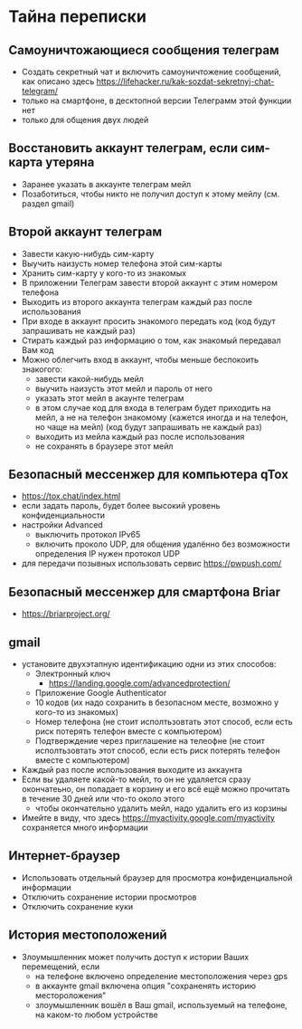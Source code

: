 # Тайна переписки

## Самоуничтожающиеся сообщения телеграм
* Создать секретный чат и включить самоуничтожение сообщений, как описано здесь https://lifehacker.ru/kak-sozdat-sekretnyj-chat-telegram/
* только на смартфоне, в десктопной версии Телеграмм этой функции нет
* только для общения двух людей
 
## Восстановить аккаунт телеграм, если сим-карта утеряна
* Заранее указать в аккаунте телеграм мейл
* Позаботиться, чтобы никто не получил доступ к этому мейлу (см. раздел gmail)

## Второй аккаунт телеграм
* Завести какую-нибудь сим-карту
* Выучить наизусть номер телефона этой сим-карты
* Хранить сим-карту у кого-то из знакомых
* В приложении Телеграм завести второй аккаунт с этим номером телефона
* Выходить из второго аккаунта телеграм каждый раз после использования
* При входе в аккаунт просить знакомого передать код (код будут запрашивать не каждый раз)
* Стирать каждый раз информацию о том, как знакомый передавал Вам код
* Можно облегчить вход в аккаунт, чтобы меньше беспокоить знакогого:
  + завести какой-нибудь мейл
  + выучить наизусть этот мейл и пароль от него
  + указать этот мейл в акаунте телеграм
  + в этом случае код для входа в телеграм будет приходить на мейл, а не на телефон знакомому (кажется иногда и на телефон, но чаще на мейл) (код будут запрашивать не каждый раз)
  + выходить из мейла каждый раз после использования
  + не сохранять в браузере этот мейл

## Безопасный мессенжер для компьютера qTox
* https://tox.chat/index.html
* если задать пароль, будет более высокий уровень конфиденциальности
* настройки Advanced
  + выключить протокол IPv65 
  + включить проколо UDP, для общения удалённо без возможности определения IP нужен протокол UDP
* для передачи позывных использовать сервис https://pwpush.com/

## Безопасный мессенжер для смартфона Briar
* https://briarproject.org/

## gmail
* установите двухэтапную идентификацию одни из этих способов:
  + Электронный ключ
     - https://landing.google.com/advancedprotection/
  + Приложение Google Authenticator
  + 10 кодов (их надо сохранить в безопасном месте, возможно у кого-то из знакомых)
  + Номер телефона (не стоит исполтьзовтать этот способ, если есть риск потерять телефон вместе с компьютером)
  + Подтверждение через приглашение на телеофне (не стоит исполтьзовтать этот способ, если есть риск потерять телефон вместе с компьютером)
* Каждый раз после использования выходите из аккаунта
* Если вы удаляете какой-то мейл, то он не удаляется сразу окончатеьно, он попадает в корзину и его всё ещё можно прочитать в течение 30 дней или что-то около этого
  + чтобы окончательно удалить мейл, надо удалить его из корзины
* Имейте в виду, что здесь https://myactivity.google.com/myactivity сохраняется много информации
  
## Интернет-браузер
* Использовать отдельный браузер для просмотра конфиденциальной информации 
* Отключить сохранение истории просмотров
* Отключить сохранение куки

## История местоположений
* Злоумышленник может получить доступ к истории Ваших перемещений, если
  + на телефоне включено определение местоположения через gps
  + в аккаунте gmail включена опция "сохраненять историю местороложения"
  + злоумышленник вошёл в Ваш gmail, используемый на телефоне, на каком-то любом устройстве
